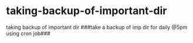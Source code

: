# taking-backup-of-important-dir
taking backup of important dir
###take a backup of imp dir for daily @5pm using cron job###
